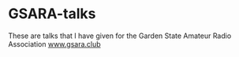 # GSARA-talks
These are talks that I have given for the Garden State Amateur Radio Association
www.gsara.club
